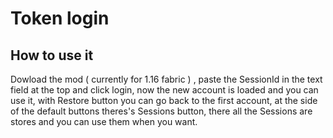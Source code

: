 # Token login

## How to use it

Dowload the mod ( currently for 1.16 fabric ) , paste the SessionId in the text field at the top and click login, now the new account is loaded and you can use it, with Restore button you can go back to the first account, at the side of the default buttons theres's Sessions button, there all the Sessions are stores and you can use them when you want.
